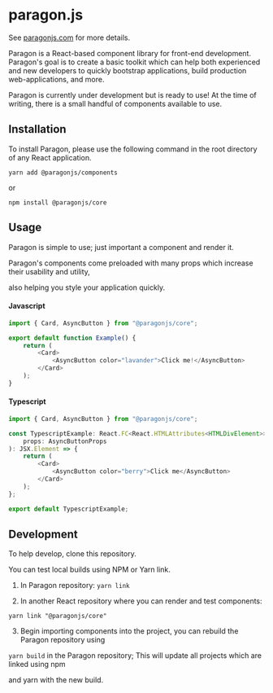 # paragon.js

See [paragonjs.com](https://paragonjs.com) for more details.

Paragon is a React-based component library for front-end development. Paragon's goal is to create a
basic toolkit which can help both experienced and new developers to quickly bootstrap applications,
build production web-applications, and more.

Paragon is currently under development but is ready to use! At the time of writing, there is a small
handful of components available to use.

## Installation

To install Paragon, please use the following command in the root directory of any React application.

```
yarn add @paragonjs/components
```

or

```
npm install @paragonjs/core
```

## Usage

Paragon is simple to use; just important a component and render it.

Paragon's components come preloaded with many props which increase their usability and utility,

also helping you style your application quickly.

#### Javascript

```js
import { Card, AsyncButton } from "@paragonjs/core";

export default function Example() {
    return (
        <Card>
            <AsyncButton color="lavander">Click me!</AsyncButton>
        </Card>
    );
}
```

#### Typescript

```ts
import { Card, AsyncButton } from "@paragonjs/core";

const TypescriptExample: React.FC<React.HTMLAttributes<HTMLDivElement>> = (
    props: AsyncButtonProps
): JSX.Element => {
    return (
        <Card>
            <AsyncButton color="berry">Click me</AsyncButton>
        </Card>
    );
};

export default TypescriptExample;
```

## Development

To help develop, clone this repository.

You can test local builds using NPM or Yarn link.

1. In Paragon repository: `yarn link`

2. In another React repository where you can render and test components:

```
yarn link "@paragonjs/core"
```

3. Begin importing components into the project, you can rebuild the Paragon repository using

`yarn build` in the Paragon repository; This will update all projects which are linked using npm

and yarn with the new build.
